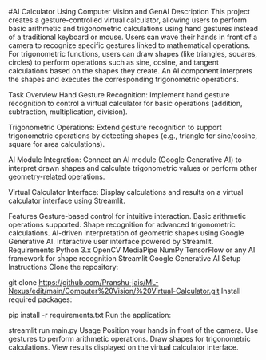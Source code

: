 #AI Calculator Using Computer Vision and GenAI
Description
This project creates a gesture-controlled virtual calculator, allowing users to perform basic arithmetic and trigonometric calculations using hand gestures instead of a traditional keyboard or mouse. Users can wave their hands in front of a camera to recognize specific gestures linked to mathematical operations. For trigonometric functions, users can draw shapes (like triangles, squares, circles) to perform operations such as sine, cosine, and tangent calculations based on the shapes they create. An AI component interprets the shapes and executes the corresponding trigonometric operations.

Task Overview
Hand Gesture Recognition: Implement hand gesture recognition to control a virtual calculator for basic operations (addition, subtraction, multiplication, division).

Trigonometric Operations: Extend gesture recognition to support trigonometric operations by detecting shapes (e.g., triangle for sine/cosine, square for area calculations).

AI Module Integration: Connect an AI module (Google Generative AI) to interpret drawn shapes and calculate trigonometric values or perform other geometry-related operations.

Virtual Calculator Interface: Display calculations and results on a virtual calculator interface using Streamlit.

Features
Gesture-based control for intuitive interaction.
Basic arithmetic operations supported.
Shape recognition for advanced trigonometric calculations.
AI-driven interpretation of geometric shapes using Google Generative AI.
Interactive user interface powered by Streamlit.
Requirements
Python 3.x
OpenCV
MediaPipe
NumPy
TensorFlow or any AI framework for shape recognition
Streamlit
Google Generative AI
Setup Instructions
Clone the repository:

git clone https://github.com/Pranshu-jais/ML-Nexus/edit/main/Computer%20Vision/%20Virtual-Calculator.git
Install required packages:

pip install -r requirements.txt
Run the application:

streamlit run main.py
Usage
Position your hands in front of the camera.
Use gestures to perform arithmetic operations.
Draw shapes for trigonometric calculations.
View results displayed on the virtual calculator interface.

